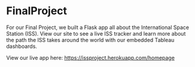# FinalProject
For our Final Project, we built a Flask app all about the International Space Station (ISS). View our site to see a live ISS tracker and learn more about the path the ISS takes around the world with our embedded Tableau dashboards. 

View our live app here: https://issproject.herokuapp.com/homepage
